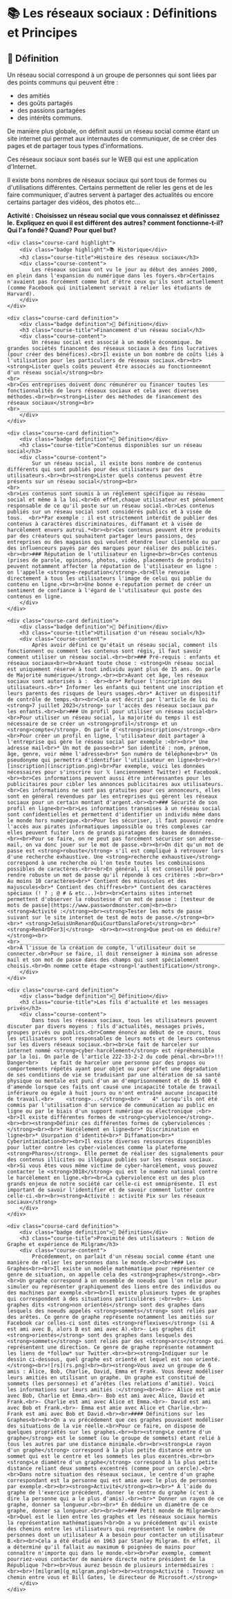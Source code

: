 # 📚 Les réseaux sociaux : Définitions et Principes

## 📖 Définition

Un réseau social correspond à un groupe de personnes qui sont liées par des points communs qui peuvent être :

* des amitiés
* des goûts partagés
* des passions partagées
* des intérêts communs.

De manière plus globale, on définit aussi un réseau social comme étant un site internet qui permet aux internautes de communiquer, de se créer des pages et de partager tous types d'informations.

Ces réseaux sociaux sont basés sur le WEB qui est une application d'Internet.

Il existe bons nombres de réseaux sociaux qui sont tous de formes ou d'utilisations différentes. Certains permettent de relier les gens et de les faire communiquer, d'autres servent à partager des actualités ou encore certains partager des vidéos, des photos etc...

**Activité :**
**Choisissez un réseau social que vous connaissez et définissez le.**
**Expliquez en quoi il est différent des autres? comment fonctionne-t-il? Qui l'a fondé? Quand? Pour quel but?**
    
    <div class="course-card highlight">
        <div class="badge highlight">📚 Historique</div>
        <h3 class="course-title">Histoire des réseaux sociaux</h3>
        <div class="course-content">
            Les réseaux sociaux ont vu le jour au début des années 2000, en plein dans l'expansion du numérique dans les foyers.<br>Certains n'avaient pas forcément comme but d'être ceux qu'ils sont actuellement (comme Facebook qui initialement servait à relier les étudiants de Harvard).
        </div>
    </div>
    
    <div class="course-card definition">
        <div class="badge definition">📖 Définition</div>
        <h3 class="course-title">Financement d'un réseau social</h3>
        <div class="course-content">
            Un réseau social est associé à un modèle économique. De grandes sociétés financent des réseaux sociaux à des fins lucratives (pour créer des bénéfices).<br>Il existe un bon nombre de coûts liés à l'utilisation pour les particuliers de réseaux sociaux.<br><br><strong>Lister quels coûts peuvent être associés au fonctionneemnt d'un réseau social</strong><br><br>_______________________________________________________________________________________<br>______________________________________________________________________________________________________________________________________________________________________________<br><br>Ces entreprises doivent donc rémunérer ou financer toutes les fonctionnalités de leurs réseaux sociaux et cela avec diverses méthodes.<br><br><strong>Lister des méthodes de financement des réseaux sociaux</strong><br><br>_______________________________________________________________________________________<br>______________________________________________________________________________________________________________________________________________________________________________
        </div>
    </div>
    
    <div class="course-card definition">
        <div class="badge definition">📖 Définition</div>
        <h3 class="course-title">Contenus disponibles sur un réseau social</h3>
        <div class="course-content">
            Sur un réseau social, il existe bons nombre de contenus différents qui sont publiés pour des utilisateurs par des utilisateurs.<br><br><strong>Lister quels contenus peuvent être présents sur un réseau social</strong><br><br>______________________________________________________________________________________________________________________________________________________________________________<br><br>Les contenus sont soumis à un réglement spécifique au réseau social et même à la loi.<br>En effet,chaque utilisateur est pénalement responsable de ce qu'il poste sur un réseau social.<br>Les contenus publiés sur un réseau social sont considérés publics et à visée de tous.  <br>*Par exemple : il est strictement interdit de publier des contenus à caractères discriminatoires, diffamant et à visée de harcèlement envers autrui.*<br><br>Ces contenus peuvent être produits par des créateurs qui souhaitent partager leurs passions, des entreprises ou des magasins qui veulent étendre leur clientèle ou par des influenceurs payés par des marques pour réaliser des publicités.<br><br>### Réputation de l'utilisateur en ligne<br><br>Ces contenus (prises de parole, opinions, photos, vidéo, placements de produits) peuvent notamment affecter la réputation de l'utilisateur en ligne : on l'appelle <strong>e-reputation</strong>.<br>Elle renvoie directement à tous les utilisateurs l'image de celui qui publie du contenu en ligne.<br><br>Une bonne e-reputation permet de créer un sentiment de confiance à l'égard de l'utilisateur qui poste des contenus en ligne.
        </div>
    </div>
    
    <div class="course-card definition">
        <div class="badge definition">📖 Définition</div>
        <h3 class="course-title">Utilisation d'un réseau social</h3>
        <div class="course-content">
            Après avoir défini ce qu'était un réseau social, comment ils fonctionnent ou comment les contenus sont régis, il faut savoir comment utiliser un réseau social.<br><br>### Pré-requis : enfants et réseaux sociaux<br><br>Avant toute chose : <strong>Un réseau social est uniquement réservé à tout individu ayant plus de 15 ans. On parle de Majorité numérique</strong>.<br><br>Avant cet âge, les réseaux sociaux sont autorisés à :  <br><br>* Refuser l'inscription des utilisateurs.<br>* Informer les enfants qui tentent une inscription et leurs parents des risques de leurs usages.<br>* Activer un dispositif de contrôle de temps.<br><br>Cela est décrit par l'article de loi du <strong>7 juillet 2023</strong> sur l'accès des réseaux sociaux par les enfants.<br><br>### Un profil pour utiliser un réseau social<br><br>Pour utiliser un réseau social, la majorité du temps il est nécessaire de se créer un <strong>profil</strong> et un <strong>compte</strong>. On parle d'<strong>inscription</strong>.<br><br>Pour créer un profil en ligne, l'utilisateur doit partager à l'entreprise qui gère le réseau social par exemple :<br><br>* Une adresse mail<br>* Un mot de passe<br>* Son identité : nom, prénom, âge, genre, voir même l'adresse<br>* Son numéro de téléphone<br>* Un pseudonyme qui permettra d'identifier l'utilisateur en ligne<br><br>![inscription](inscription.png)<br>Par exemple, voici les données nécessaires pour s'inscrire sur 𝕏 (anciennement Twitter) et Facebook.<br><br>Ces informations peuvent aussi être intéressantes pour les publicitaires pour cibler les annonces publicitaires aux utilisateurs.<br>Ces informations ne sont pas gratuites pour ces annonceurs, elles sont en général revendues par les entreprises qui gèrent les réseaux sociaux pour un certain montant d'argent.<br><br>### Sécurité de son profil en ligne<br><br>Les informations transmises à un réseau social sont confidentielles et permettent d'identifier un individu même dans le monde hors numérique.<br>Pour les sécuriser, il faut pouvoir rendre l'accès aux pirates informatiques impossible ou très complexes car elles peuvent fuiter lors de grands piratages des bases de données.<br><br>Pour se faire, on ne peut pas forcément sécuriser son adresse-mail, on va donc jouer sur le mot de passe.<br><br>On dit qu'un mot de passe est <strong>robuste</strong> s'il est compliqué à retrouver lors d'une recherche exhaustive. Une <strong>recherche exhaustive</strong> correspond à une recherche où l'on teste toutes les combinaisons possibles de caractères.<br><br>En général, il est conseillé pour rendre robuste un mot de passe qu'il réponde à ces critères :<br><br>* Au moins 10 caractères<br>* Contient des minuscules et des majuscules<br>* Contient des chiffres<br>* Contient des caractères spéciaux (! ? ; @ # & etc...)<br><br>Certains sites internet permettent d'observer la robustesse d'un mot de passe : [testeur de mots de passe](https://www.passwordmonster.com)<br><br><strong>Activité :</strong><br><strong>Tester les mots de passe suivant sur le site internet de test de mots de passe.</strong><br><br>* <strong>JeSuisUnRenardQuiCourtDanslaForet</strong><br>* <strong>Ren4rDFor3|</strong>  <br><br><strong>Que peut-on en déduire?</strong><br><br>_______________________________________________________________________________________<br>______________________________________________________________________________________________________________________________________________________________________________<br><br>À l'issue de la création de compte, l'utilisateur doit se connecter.<br>Pour se faire, il doit renseigner à minima son adresse mail et son mot de passe dans des champs qui sont spécialement choisis.<br>On nomme cette étape <strong>l'authentification</strong>.
        </div>
    </div>
    
    <div class="course-card definition">
        <div class="badge definition">📖 Définition</div>
        <h3 class="course-title">Les fils d'actualité et les messages privés</h3>
        <div class="course-content">
            Dans tous les réseaux sociaux, tous les utilisateurs peuvent discuter par divers moyens : fils d'actualités, messages privés, groupes privés ou publics.<br>Comme énoncé au début de ce cours, tous les utilisateurs sont responsables de leurs mots et de leurs contenus sur les divers réseaux sociaux.<br><br>Le fait de harceler sur internet nommé <strong>cyber-harcèlement</strong> est répréhensible par la loi. On parle de l'article 222-33-2-2 du code pénal.<br><br>!!! Danger<br>    Le fait de harceler une personne par des propos ou comportements répétés ayant pour objet ou pour effet une dégradation de ses conditions de vie se traduisant par une altération de sa santé physique ou mentale est puni d'un an d'emprisonnement et de 15 000 € d'amende lorsque ces faits ont causé une incapacité totale de travail inférieure ou égale à huit jours ou n'ont entraîné aucune incapacité de travail.<br>    <strong>...</strong><br>    4° Lorsqu'ils ont été commis par l'utilisation d'un service de communication au public en ligne ou par le biais d'un support numérique ou électronique ;<br><br>Il existe différentes formes de <strong>cyberviolence</strong>.<br><br><strong>Définir ces différentes formes de cyberviolences :</strong><br><br>* Harcèlement en ligne<br>* Discrimination en ligne<br>* Usurpation d'identité<br>* Diffamation<br>* Cyberintimidation<br><br>Il existe diverses ressources disponibles pour lutter contre les cyber-violences comme la plateforme <strong>Pharos</strong>. Elle permet de réaliser des signalements pour des contenus illicites ou illégaux publiés sur les réseaux sociaux.<br>Si vous êtes vous même victime de cyber-harcèlement, vous pouvez contacter le <strong>3018</strong> qui est le numéro national contre le harcèlement en ligne.<br><br>La cyberviolence est un des plus grands enjeux de notre société car celle-ci est omniprésente. Il est important de savoir l'identifier et de savoir comment lutter contre celle-ci.<br><br><strong>Activité : activité Pix sur les réseaux sociaux</strong>
        </div>
    </div>
    
    <div class="course-card definition">
        <div class="badge definition">📖 Définition</div>
        <h3 class="course-title">Proximité des utilisateurs : Notion de Graphe et expérience de Milgram</h3>
        <div class="course-content">
            Précédemment, on parlait d'un réseau social comme étant une manière de relier les personnes dans le monde.<br><br>### Les Graphes<br><br>Il existe un modèle mathématique pour représenter ce genre de situation, on appelle cela des <strong>graphes</strong>.<br><br>Un graphe correspond à un ensemble de noeuds que l'on relie pour simuler ou représenter graphiquement des liens entre des individus ou des machines par exemple.<br><br>Il existe plusieurs types de graphes qui correspondent à des situations particulières :<br><br>- Les graphes dits <strong>non orientés</strong> sont des graphes dans lesquels des noeuds appelés <strong>sommets</strong> sont reliés par des arêtes. Ce genre de graphe représente notamment les amitiés sur Facebook car celles-ci sont dites <strong>réflexives</strong> (si A est ami avec B, alors B est ami avec A).<br>- Les graphes dit <strong>orientés</strong> sont des graphes dans lesquels des <strong>sommets</strong> sont reliés par des <strong>arcs</strong> qui représentent une direction. Ce genre de graphe représente notamment les liens de *follow* sur Twitter.<br><br><strong>Indiquer sur le dessin ci-dessous, quel graphe est orienté et lequel est non orienté.</strong><br>![rs](rs.png)<br><br><strong>Vous avez un groupe de 6 amis : Alice, Bob, Charlie, David, Emma et Frank. Vous devez modéliser leurs amitiés en utilisant un graphe. Un graphe est constitué de sommets (les personnes) et d’arêtes (les relations d’amitié). Voici les informations sur leurs amitiés :</strong><br><br>- Alice est amie avec Bob, Charlie et Emma.<br>- Bob est ami avec Alice, David et Frank.<br>- Charlie est ami avec Alice et Emma.<br>- David est ami avec Bob et Frank.<br>- Emma est amie avec Alice et Charlie.<br>- Frank est ami avec Bob et David.<br><br>#### Définitions sur les Graphes<br><br>On a vu précédement que ces graphes pouvaient modéliser des situations de la vie réelle.<br>Pour ce faire, on dispose de quelques propriétés sur les graphes.<br><br><strong>Le centre d'un graphe</strong> est le sommet (ou le groupe de sommets) étant relié à tous les autres par une distance minimale.<br><br><strong>Le rayon d'un graphe</strong> correspond à la plus petite distance entre un sommet qui est le centre et les sommets les plus excentrés.<br><br><strong>Le diamètre d'un graphe</strong> correspond à la plus petite distance reliant deux sommets excentrés (comme pour un cercle).<br><br>Dans notre situation des réseaux sociaux, le centre d'un graphe correspondant est la personne qui est amie avec le plus de personnes par exemple.<br><br><strong>Activité</strong><br><br>* À l'aide du graphe de l'exercice précédent, donner le centre du graphe (c'est à dire la personne qui a le plus d'amis).<br><br>* Donner un rayon de ce graphe, donner sa longueur.<br><br>* En déduire un diamètre de ce graphe, donner sa longueur.<br><br><br>### Petit monde de Milgram<br><br>Quel est le lien entre les graphes et les réseaux sociaux hormis la représentation mathématiques?<br>On a vu précédement qu'il existe des chemins entre les utilisateurs qui représentent le nombre de personnes dont un utilisateur A a besoin pour contacter un utilisateur B.<br><br>Cela a été étudié en 1963 par Stanley Milgram. En effet, il a déterminé qu'il fallait au maximum 6 poignées de mains pour connaître n'importe qui dans le monde.<br><br>Par exemple, comment pourriez-vous contacter de manière directe notre président de la République ?<br><br>Vous aurez besoin de plusieurs intermédiaires :<br><br>![milgram](g_milgram.png)<br><br><strong>Activité : Trouvez un chemin entre vous et Bill Gates, le directeur de Microsoft.</strong>
        </div>
    </div>
    
</div>